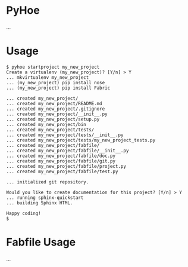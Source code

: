 # PyHoe

...

# Usage

    $ pyhoe startproject my_new_project
    Create a virtualenv (my_new_project)? [Y/n] > Y
    ... mkvirtualenv my_new_project
    ... (my_new_project) pip install nose
    ... (my_new_project) pip install Fabric

    ... created my_new_project/
    ... created my_new_project/README.md
    ... created my_new_project/.gitignore
    ... created my_new_project/__init__.py
    ... created my_new_project/setup.py
    ... created my_new_project/bin
    ... created my_new_project/tests/
    ... created my_new_project/tests/__init__.py
    ... created my_new_project/tests/my_new_project_tests.py
    ... created my_new_project/fabfile/
    ... created my_new_project/fabfile/__init__.py
    ... created my_new_project/fabfile/doc.py
    ... created my_new_project/fabfile/git.py
    ... created my_new_project/fabfile/project.py
    ... created my_new_project/fabfile/test.py
    
    ... initialized git repository.

    Would you like to create documentation for this project? [Y/n] > Y
    ... running sphinx-quickstart
    ... building Sphinx HTML.

    Happy coding!
    $

# Fabfile Usage

...
